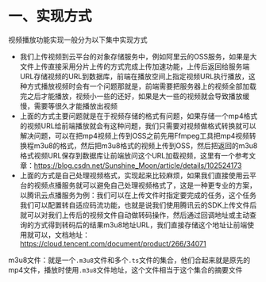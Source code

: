 # 一、实现方式

视频播放功能实现一般分为以下集中实现方式

* 我们上传视频到云平台的对象存储服务中，例如阿里云的OSS服务，如果是大文件上传直接采用分片上传的方式完成上传加速功能，上传后返回给服务端URL存储视频的URL到数据库，前端在播放空间上指定视频URL执行播放，这种方式播放视频时会有一个问题那就是，前端需要把服务器上的视频全部加载完之后才能播放，视频小一些的还好，如果是大一些的视频就会导致播放缓慢，需要等很久才能播放出视频
* 上面的方式主要问题就是在于视频存储的格式有问题，如果存储一个mp4格式的视频URL给前端播放就会有这种问题，我们只需要对视频做格式转换就可以解决问题，可以在把mp4视频上传到OSS之前先用Ffmpeg工具把mp4视频转换程m3u8的格式，然后把m3u8格式的视频上传到OSS，然后把返回的m3u8格式视频URL保存到数据库让前端放问这个URL加载视频，这里有一个参考文章：https://blog.csdn.net/Sunshine_Moon/article/details/102524173
* 上面的方式是自己处理视频格式，实现起来比较麻烦，如果我们直接使用云平台的视频点播服务就可以避免自己处理视频格式了，这是一种更专业的方案，以腾讯云点播服务为例：我们可以在上传文件时指定要完成的任务，这个任务我们可以配置转自适应码流功能，也就是说我们使用腾讯云的SDK上传文件后就可以对我们上传后的视频文件自动做转码操作，然后通过回调地址或主动查询的方式得到转码后的结果m3u8地址URL，我们直接存储这个地址让前端使用就可以，文档地址：https://cloud.tencent.com/document/product/266/34071

m3u8文件：就是一个`.m3u8`文件和多个`.ts`文件的集合，他们合起来就是原先的mp4文件，播放时使用`.m3u8`文件地址，这个文件相当于这个集合的摘要文件
